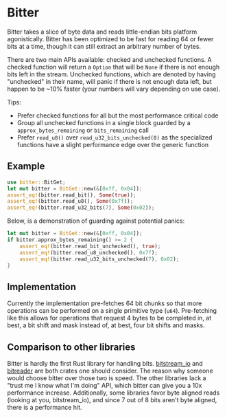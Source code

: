# Bitter

Bitter takes a slice of byte data and reads little-endian bits platform agonistically. Bitter has
been optimized to be fast for reading 64 or fewer bits at a time, though it can still extract
an arbitrary number of bytes.

There are two main APIs available: checked and unchecked functions. A checked function will
return a `Option` that will be `None` if there is not enough bits left in the stream.
Unchecked functions, which are denoted by having "unchecked" in their name, will panic if there
is not enough data left, but happen to be ~10% faster (your numbers
will vary depending on use case).

Tips:

- Prefer checked functions for all but the most performance critical code
- Group all unchecked functions in a single block guarded by a `approx_bytes_remaining` or
  `bits_remaining` call
- Prefer `read_u8()` over `read_u32_bits_unchecked(8)` as the specialized functions have a
  slight performance edge over the generic function

## Example

```rust
use bitter::BitGet;
let mut bitter = BitGet::new(&[0xff, 0x04]);
assert_eq!(bitter.read_bit(), Some(true));
assert_eq!(bitter.read_u8(), Some(0x7f));
assert_eq!(bitter.read_u32_bits(7), Some(0x02));
```

Below, is a demonstration of guarding against potential panics:

```rust
let mut bitter = BitGet::new(&[0xff, 0x04]);
if bitter.approx_bytes_remaining() >= 2 {
    assert_eq!(bitter.read_bit_unchecked(), true);
    assert_eq!(bitter.read_u8_unchecked(), 0x7f);
    assert_eq!(bitter.read_u32_bits_unchecked(7), 0x02);
}
```

## Implementation

Currently the implementation pre-fetches 64 bit chunks so that more operations can be performed
on a single primitive type (`u64`). Pre-fetching like this allows for operations that request
4 bytes to be completed in, at best, a bit shift and mask instead of, at best, four bit
shifts and masks.

## Comparison to other libraries

Bitter is hardly the first Rust library for handling bits.
[bitstream_io](https://crates.io/crates/bitstream-io) and
[bitreader](https://crates.io/crates/bitreader) are both crates one should consider. The reason
why someone would choose bitter over those two is speed. The other libraries lack a "trust me I
know what I'm doing" API, which bitter can give you a 10x performance increase. Additionally,
some libraries favor byte aligned reads (looking at you, bitstream_io), and since 7 out of 8
bits aren't byte aligned, there is a performance hit.
